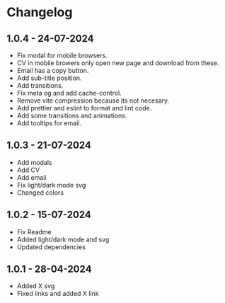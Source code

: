 # Changelog

## 1.0.4 - 24-07-2024

- Fix modal for mobile browsers.
- CV in mobile browers only open new page and download from these.
- Email has a copy button.
- Add sub-title position.
- Add transitions.
- Fix meta og and add cache-control.
- Remove vite compression because its not necesary.
- Add prettier and eslint to format and lint code.
- Add some transitions and animations.
- Add tooltips for email.

## 1.0.3 - 21-07-2024

- Add modals
- Add CV
- Add email
- Fix light/dark mode svg
- Changed colors

## 1.0.2 - 15-07-2024

- Fix Readme
- Added light/dark mode and svg
- Updated dependencies

## 1.0.1 - 28-04-2024

- Added X svg
- Fixed links and added X link
